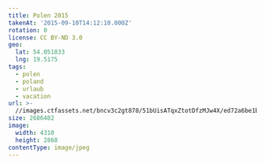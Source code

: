 ```yaml
---
title: Polen 2015
takenAt: '2015-09-10T14:12:10.000Z'
rotation: 0
license: CC BY-ND 3.0
geo:
  lat: 54.051833
  lng: 19.5175
tags:
  - polen
  - poland
  - urlaub
  - vacation
url: >-
  //images.ctfassets.net/bncv3c2gt878/51bUisATqxZtotDfzMJw4X/ed72a6be1bcb45ba6f9e363dcad83934/polen-2015_25836814362_o
size: 2686482
image:
  width: 4310
  height: 2868
contentType: image/jpeg
---
```


